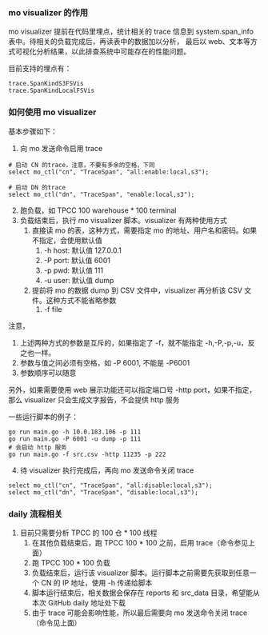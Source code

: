 ### mo visualizer 的作用

mo visualizer 提前在代码里埋点，统计相关的 trace 信息到 system.span_info 表中。待相关的负载完成后，再读表中的数据加以分析，
最后以 web、文本等方式可视化分析结果，以此排查系统中可能存在的性能问题。

目前支持的埋点有：

```golang
trace.SpanKindS3FSVis
trace.SpanKindLocalFSVis
```

### 如何使用 mo visualizer
基本步骤如下：
1. 向 mo 发送命令启用 trace
```MySQL
# 启动 CN 的trace，注意，不要有多余的空格，下同
select mo_ctl("cn", "TraceSpan", "all:enable:local,s3");

# 启动 DN 的trace
select mo_ctl("dn", "TraceSpan", "enable:local,s3");
```
2. 跑负载，如 TPCC 100 warehouse * 100 terminal
3. 负载结束后，执行 mo visualizer 脚本。visualizer 有两种使用方式
   1. 直接读 mo 的表，这种方式，需要指定 mo 的地址、用户名和密码。如果不指定，会使用默认值
      1. -h host: 默认值 127.0.0.1
      2. -P port: 默认值 6001
      3. -p pwd:  默认值 111
      4. -u user:  默认值 dump
   2. 提前将 mo 的数据 dump 到 CSV 文件中，visualizer 再分析该 CSV 文件。这种方式不能省略参数
      1. -f file

注意，
1. 上述两种方式的参数是互斥的，如果指定了 -f，就不能指定 -h,-P,-p,-u，反之也一样。
2. 参数与值之间必须有空格，如 -P 6001, 不能是 -P6001
3. 参数顺序可以随意

另外，如果需要使用 web 展示功能还可以指定端口号 -http port，如果不指定，那么 visualizer 只会生成文字报告，不会提供 http 服务

一些运行脚本的例子：
```
go run main.go -h 10.0.183.106 -p 111
go run main.go -P 6001 -u dump -p 111
# 会启动 http 服务
go run main.go -f src.csv -http 11235 -p 222 
```

4. 待 visualizer 执行完成后，再向 mo 发送命令关闭 trace
```mysql
select mo_ctl("cn", "TraceSpan", "all:disable:local,s3");
select mo_ctl("dn", "TraceSpan", "disable:local,s3");
```

### daily 流程相关
1. 目前只需要分析 TPCC 的 100 仓 * 100 线程
   1. 在其他负载结束后，跑 TPCC 100 * 100 之前，启用 trace（命令参见上面）
   2. 跑 TPCC 100 * 100 负载
   3. 负载结束后，运行该 visualizer 脚本。运行脚本之前需要先获取到任意一个 CN 的 IP 地址，使用 -h 传递给脚本
   4. 脚本运行结束后，相关数据会保存在 reports 和 src_data 目录，希望能从 本次 GitHub daily 地址处下载
   5. 由于 trace 可能会影响性能，所以最后需要向 mo 发送命令关闭 trace（命令见上面）




